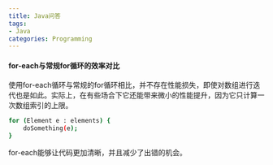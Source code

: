 ```yaml
---
title: Java问答
tags:
- Java
categories: Programming
---
```


#### for-each与常规for循环的效率对比


使用for-each循环与常规的for循环相比，并不存在性能损失，即使对数组进行迭代也是如此。实际上，在有些场合下它还能带来微小的性能提升，因为它只计算一次数组索引的上限。

```Bash
for (Element e : elements) {
    doSomething(e);
}
```

for-each能够让代码更加清晰，并且减少了出错的机会。


